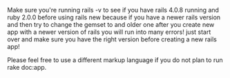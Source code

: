 Make sure you're running rails -v to see if you have rails 4.0.8 running and ruby 2.0.0 before using rails new because if you have a newer rails version and then try to change the gemset to and older one after you create new app with a newer version of rails you will run into many errors! just start over and make sure you have the right version before creating a new rails app!

Please feel free to use a different markup language if you do not plan to run rake doc:app.